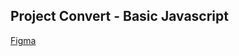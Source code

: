 ## Project Convert - Basic Javascript

[Figma](https://www.figma.com/community/file/1360315742205904074)